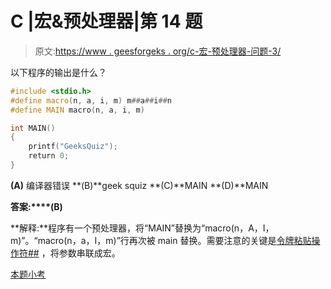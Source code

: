 # C |宏&预处理器|第 14 题

> 原文:[https://www . geesforgeks . org/c-宏-预处理器-问题-3/](https://www.geeksforgeeks.org/c-macro-preprocessor-question-3/)

以下程序的输出是什么？

```cpp
#include <stdio.h>
#define macro(n, a, i, m) m##a##i##n
#define MAIN macro(n, a, i, m)

int MAIN()
{
    printf("GeeksQuiz");
    return 0;
}
```

**(A)** 编译器错误
**(B)**geek squiz
**(C)**MAIN
**(D)**MAIN

**答案:****(B)**

**解释:**程序有一个预处理器，将“MAIN”替换为“macro(n，A，I，m)”。“macro(n，a，I，m)”行再次被 main 替换。需要注意的关键是[令牌粘贴操作符##](http://msdn.microsoft.com/en-us/library/09dwwt6y(v=vs.80).aspx) ，将参数串联成宏。

[本题小考](https://www.geeksforgeeks.org/c-language-2-gq/macro-preprocessor-gq/)
